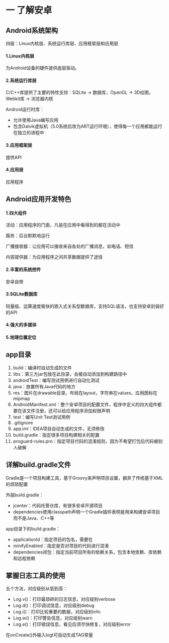 # 一 了解安卓

## Android系统架构

四层：Linux内核层、系统运行库层、应用框架层和应用层

#### 1.Linux内核层

为Android设备的硬件提供底层驱动。

#### 2.系统运行库层

C/C++库提供了主要的特性支持：SQLite -> 数据库，OpenGL -> 3D绘图，Webkit库 -> 浏览器内核

Android运行时库：

- 允许使用Java编写应用
- 包含Dalvik虚拟机（5.0系统后改为ART运行环境），使得每一个应用都能运行在独立的进程中

#### 3.应用框架层

提供API

#### 4.应用层

应用程序

## Android应用开发特色

#### 1.四大组件

活动：应用程序的门面，凡是在应用中看得到的都在活动中

服务：后台默默地运行

广播接收器：让应用可以接收来自各处的广播消息，如电话、短信

内容提供器：为应用程序之间共享数据提供了途径

#### 2.丰富的系统控件

安卓自带

#### 3.SQLite数据库

轻量级、运算速度极快的嵌入式关系型数据库，支持SQL语法，也支持安卓封装好的API

#### 4.强大的多媒体

#### 5.地理位置定位

## app目录

1. build：编译时自动生成的文件
2. libs：第三方jar包放在此目录，会被自动添加到构建路径中
3. androidTest：编写测试用例进行自动化测试
4. java：放置所有Java代码的地方
5. res：图片在drawable目录，布局在layout，字符串在values，应用图标在mipmap
6. AndroidManifest.xml：整个安卓项目的配置文件，程序中定义的四大组件都要在该文件注册，还可以给应用程序添加权限声明
7. test：编写Unit Test测试用例
8. .gitignore
9. app.iml：IDEA项目自动生成的文件，无须修改
10. build.gradle：指定很多项目构建相关的配置
11. proguard-rules.pro：指定项目代码的混淆规则，因为不希望打包后代码被别人破解

## 详解build.gradle文件

Gradle是一个项目构建工具，基于Groovy来声明项目设置，摒弃了传统基于XML的烦琐配置

外层build.gradle：

- jcenter：代码托管仓库，有很多安卓开源项目
- dependencies使用classpath声明一个Gradle插件表明是用来构建安卓项目而不是Java、C++等

app目录下的build.gradle：

- applicationId：指定项目的包名，需要在
- minifyEnabled：指定是否对项目的代码进行混淆
- dependencies闭包：指定当前项目所有的依赖关系，包含本地依赖、库依赖和远程依赖

## 掌握日志工具的使用

五个方法，对应级别从低到高：

- Log.v()：打印最琐碎的日志信息，对应级别verbose
- Log.d()：打印调试信息，对应级别debug
- Log.i()：打印比较重要的数据，对应级别info
- Log.w()：打印警告信息，对应级别warn
- Log.e()：打印错误信息，看见后须尽快修复，对应级别error

在onCreate()外输入logt可自动生成TAG常量